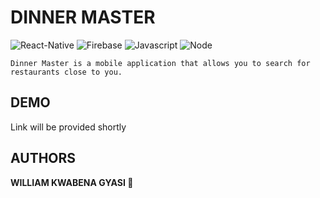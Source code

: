 # DINNER MASTER
![React-Native](https://img.shields.io/badge/-React%20Native-blue?style=for-the-badge&logo=react)
![Firebase](https://img.shields.io/badge/-Firebase-yellow?style=for-the-badge&logo=firebase)
![Javascript](https://img.shields.io/badge/-Javascript-yellow?style=for-the-badge&logo=javaScript&labelColor=black)
![Node](https://img.shields.io/badge/-Node-green?style=for-the-badge&logo=node.js&logoColor=white)

```(txt)
Dinner Master is a mobile application that allows you to search for restaurants close to you. 
```

## DEMO
Link will be provided shortly

## AUTHORS
<strong>WILLIAM KWABENA GYASI 🏅 </strong>
